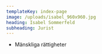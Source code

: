 ```yaml
---
templateKey: index-page
image: /uploads/isabel_960x960.jpg
heading: Isabel Sommerfeld
subheading: Jurist
---
```

* Mänskliga rättigheter
